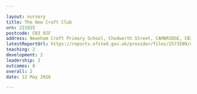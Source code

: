 ```yaml
---

layout: nursery
title: The New Croft Club
urn: 221925
postcode: CB3 9JF
address: Newnham Croft Primary School, Chedworth Street, CAMBRIDGE, CB3 9JF
latestReportUrl: https://reports.ofsted.gov.uk/provider/files/2573500/urn/221925.pdf
teaching: 2
development: 2
leadership: 2
outcomes: 0
overall: 2
date: 12 May 2016

---
```

